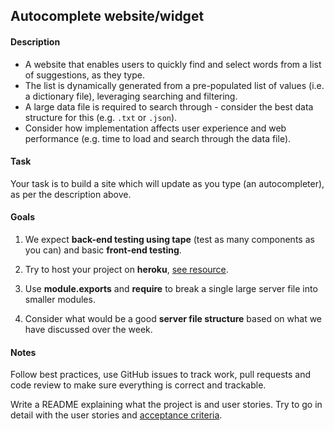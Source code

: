 ## Autocomplete website/widget

#### Description
- A website that enables users to quickly find and select words from a list of
  suggestions, as they type.
- The list is dynamically generated from a pre-populated list of values (i.e. a
  dictionary file), leveraging searching and filtering.
- A large data file is required to search through - consider the best data
  structure for this (e.g. `.txt` or `.json`).
- Consider how implementation affects user experience and web performance (e.g.
  time to load and search through the data file).

#### Task
Your task is to build a site which will update as you type (an autocompleter),
as per the description above.

#### Goals
1. We expect __back-end testing using tape__ (test as many components as you can)
   and basic __front-end testing__.

2. Try to host your project on __heroku__, [see resource](https://goo.gl/jpaG78).

3. Use __module.exports__ and __require__ to break a single large server file
   into smaller modules. 

4. Consider what would be a good __server file structure__ based on what we have
   discussed over the week.

#### Notes
Follow best practices, use GitHub issues to track work, pull requests and code
review to make sure everything is correct and trackable.

Write a README explaining what the project is and user stories. Try to go in
detail with the user stories and [acceptance criteria](https://goo.gl/CTh5VA).
